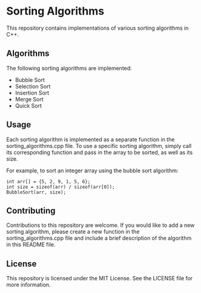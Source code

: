 # Sorting Algorithms
This repository contains implementations of various sorting algorithms in C++.

## Algorithms
The following sorting algorithms are implemented:

+ Bubble Sort
+ Selection Sort
+ Insertion Sort
+ Merge Sort
+ Quick Sort

## Usage
Each sorting algorithm is implemented as a separate function in the sorting_algorithms.cpp file. To use a specific sorting algorithm, simply call its corresponding function and pass in the array to be sorted, as well as its size.

For example, to sort an integer array using the bubble sort algorithm:
```
int arr[] = {5, 2, 9, 1, 5, 6};
int size = sizeof(arr) / sizeof(arr[0]);
BubbleSort(arr, size);
```

## Contributing
Contributions to this repository are welcome. If you would like to add a new sorting algorithm, please create a new function in the sorting_algorithms.cpp file and include a brief description of the algorithm in this README file.

## License
This repository is licensed under the MIT License. See the LICENSE file for more information.
 
